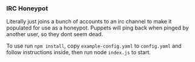 ### IRC Honeypot

Literally just joins a bunch of accounts to an irc channel to make it populated for use as a honeypot. Puppets will ping back when pinged by another user, so they dont seem dead. 

To use run `npm install`, copy `example-config.yaml` to `config.yaml` and follow instructions inside, then run node `index.js` to start.